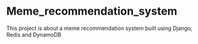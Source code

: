 # Meme_recommendation_system
This project is about a meme recommendation system built using Django, Redis and DynamoDB
